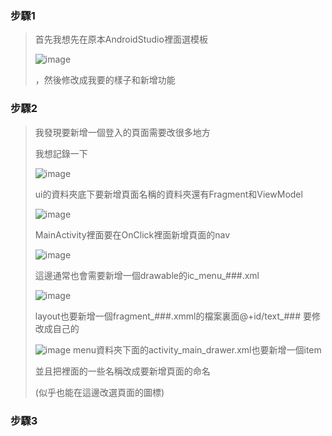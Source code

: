 ###  步驟1
>首先我想先在原本AndroidStudio裡面選模板
>
>![image](https://github.com/jing920119/ChefClothesAPP/assets/144665311/845c494d-70a9-4488-a9eb-011b9141b2df)
>
>，然後修改成我要的樣子和新增功能

###  步驟2
>我發現要新增一個登入的頁面需要改很多地方
>
>
>我想記錄一下
>
>![image](https://github.com/jing920119/ChefClothesAPP/assets/144665311/5e74a538-be35-4047-b4eb-62c14fa0dc70)
>
>ui的資料夾底下要新增頁面名稱的資料夾還有Fragment和ViewModel
>
>![image](https://github.com/jing920119/ChefClothesAPP/assets/144665311/5ff00077-236c-4dbf-8213-b74e0eeea88a)
>
>MainActivity裡面要在OnClick裡面新增頁面的nav
>
>![image](https://github.com/jing920119/ChefClothesAPP/assets/144665311/8404ee1a-2fce-42a7-92c7-d6ab77778c57)
>
>這邊通常也會需要新增一個drawable的ic_menu_###.xml
>
>![image](https://github.com/jing920119/ChefClothesAPP/assets/144665311/6c6421b0-f5f0-4b39-9423-a1d1d248f852)
>
>layout也要新增一個fragment_###.xmml的檔案裏面@+id/text_### 要修改成自己的
>
>![image](https://github.com/jing920119/ChefClothesAPP/assets/144665311/30e94036-5c6b-40ef-9edd-e31d2d40900a)
>menu資料夾下面的activity_main_drawer.xml也要新增一個item
>
>並且把裡面的一些名稱改成要新增頁面的命名
>
>(似乎也能在這邊改選頁面的圖標)
>

###  步驟3
>
>



